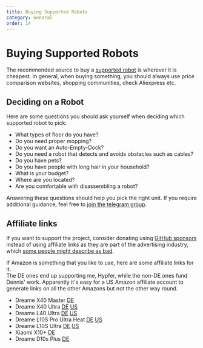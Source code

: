 ```yaml
---
title: Buying Supported Robots
category: General
order: 14
---
```

# Buying Supported Robots

The recommended source to buy a [supported robot](https://valetudo.cloud/pages/general/supported-robots.html) is
wherever it is cheapest. In general, when buying something, you should always use price comparison websites, shopping communities, check Aliexpress etc.

## Deciding on a Robot

Here are some questions you should ask yourself when deciding which supported robot to pick:
- What types of floor do you have?
- Do you need proper mopping?
- Do you want an Auto-Empty-Dock?
- Do you need a robot that detects and avoids obstacles such as cables?
- Do you have pets?
- Do you have people with long hair in your household?
- What is your budget?
- Where are you located?
- Are you comfortable with disassembling a robot?

Answering these questions should help you pick the right unit. If you require additional guidance, feel free to
[join the telegram group](https://t.me/+nwBRK29pN7FhODBi).

## Affiliate links

If you want to support the project, consider donating using [GitHub sponsors](https://github.com/sponsors/Hypfer) instead
of using affiliate links as they are part of the advertising industry, which [some people might describe as bad](https://www.youtube.com/watch?v=tHEOGrkhDp0).

If Amazon is something that you like to use, here are some affiliate links for it.<br/>
The DE ones end up supporting me, Hypfer, while the non-DE ones fund Dennis' work.
Apparently it's easy for a US Amazon affiliate account to generate links on all the other Amazons but not the other way round.

* Dreame X40 Master [DE](https://amzn.to/48wxPR2)
* Dreame X40 Ultra [DE](https://amzn.to/44WnHPS) [US](https://amzn.to/4aqfaG8)
* Dreame L40 Ultra [DE](https://amzn.to/3UzPT7e) [US](https://amzn.to/3CbxbfK)
* Dreame L10S Pro Ultra Heat [DE](https://amzn.to/3ys57mB) [US](https://amzn.to/3K6hEyH)
* Dreame L10S Ultra [DE](https://amzn.to/40r4aH9) [US](https://amzn.to/3YOvQmq)
* Xiaomi X10+ [DE](https://amzn.to/3qozcQn)
* Dreame D10s Plus [DE](https://amzn.to/45o0Coh)
